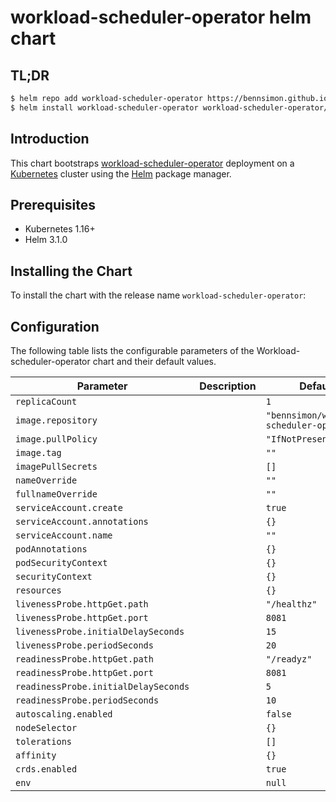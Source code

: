 workload-scheduler-operator helm chart
===========



## TL;DR

```bash
$ helm repo add workload-scheduler-operator https://bennsimon.github.io/workload-scheduler-operator/
$ helm install workload-scheduler-operator workload-scheduler-operator/workload-scheduler-operator
```

## Introduction

This chart bootstraps  [workload-scheduler-operator](https://github.com/bennsimon/workload-scheduler-operator) deployment on a [Kubernetes](http://kubernetes.io) cluster using the [Helm](https://helm.sh) package manager.

## Prerequisites

- Kubernetes 1.16+
- Helm 3.1.0

## Installing the Chart

To install the chart with the release name `workload-scheduler-operator`:

## Configuration

The following table lists the configurable parameters of the Workload-scheduler-operator chart and their default values.

| Parameter                            | Description | Default                                   |
|--------------------------------------|-------------|-------------------------------------------|
| `replicaCount`                       |             | `1`                                       |
| `image.repository`                   |             | `"bennsimon/workload-scheduler-operator"` |
| `image.pullPolicy`                   |             | `"IfNotPresent"`                          |
| `image.tag`                          |             | `""`                                      |
| `imagePullSecrets`                   |             | `[]`                                      |
| `nameOverride`                       |             | `""`                                      |
| `fullnameOverride`                   |             | `""`                                      |
| `serviceAccount.create`              |             | `true`                                    |
| `serviceAccount.annotations`         |             | `{}`                                      |
| `serviceAccount.name`                |             | `""`                                      |
| `podAnnotations`                     |             | `{}`                                      |
| `podSecurityContext`                 |             | `{}`                                      |
| `securityContext`                    |             | `{}`                                      |
| `resources`                          |             | `{}`                                      |
| `livenessProbe.httpGet.path`         |             | `"/healthz"`                              |
| `livenessProbe.httpGet.port`         |             | `8081`                                    |
| `livenessProbe.initialDelaySeconds`  |             | `15`                                      |
| `livenessProbe.periodSeconds`        |             | `20`                                      |
| `readinessProbe.httpGet.path`        |             | `"/readyz"`                               |
| `readinessProbe.httpGet.port`        |             | `8081`                                    |
| `readinessProbe.initialDelaySeconds` |             | `5`                                       |
| `readinessProbe.periodSeconds`       |             | `10`                                      |
| `autoscaling.enabled`                |             | `false`                                   |
| `nodeSelector`                       |             | `{}`                                      |
| `tolerations`                        |             | `[]`                                      |
| `affinity`                           |             | `{}`                                      |
| `crds.enabled`                       |             | `true`                                    |
| `env`                                |             | `null`                                    |
